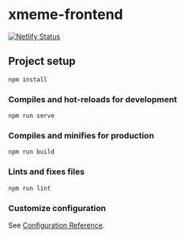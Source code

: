 # xmeme-frontend
[![Netlify Status](https://api.netlify.com/api/v1/badges/97f21bc2-45e3-4d83-b60f-ecab2ff62ca2/deploy-status)](https://app.netlify.com/sites/x-meme-frontend/deploys)
## Project setup
```
npm install
```

### Compiles and hot-reloads for development
```
npm run serve
```

### Compiles and minifies for production
```
npm run build
```

### Lints and fixes files
```
npm run lint
```

### Customize configuration
See [Configuration Reference](https://cli.vuejs.org/config/).
